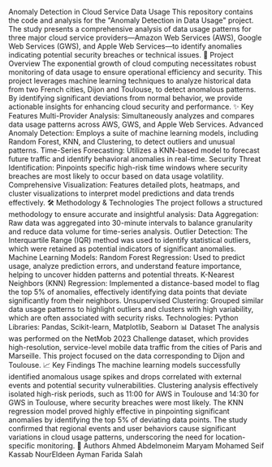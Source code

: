Anomaly Detection in Cloud Service Data Usage
This repository contains the code and analysis for the "Anomaly Detection in Data Usage" project. The study presents a comprehensive analysis of data usage patterns for three major cloud service providers—Amazon Web Services (AWS), Google Web Services (GWS), and Apple Web Services—to identify anomalies indicating potential security breaches or technical issues.
📜 Project Overview
The exponential growth of cloud computing necessitates robust monitoring of data usage to ensure operational efficiency and security. This project leverages machine learning techniques to analyze historical data from two French cities, Dijon and Toulouse, to detect anomalous patterns. By identifying significant deviations from normal behavior, we provide actionable insights for enhancing cloud security and performance.
✨ Key Features
Multi-Provider Analysis: Simultaneously analyzes and compares data usage patterns across AWS, GWS, and Apple Web Services.
Advanced Anomaly Detection: Employs a suite of machine learning models, including Random Forest, KNN, and Clustering, to detect outliers and unusual patterns.
Time-Series Forecasting: Utilizes a KNN-based model to forecast future traffic and identify behavioral anomalies in real-time.
Security Threat Identification: Pinpoints specific high-risk time windows where security breaches are most likely to occur based on data usage volatility.
Comprehensive Visualization: Features detailed plots, heatmaps, and cluster visualizations to interpret model predictions and data trends effectively.
🛠️ Methodology & Technologies
The project follows a structured methodology to ensure accurate and insightful analysis:
Data Aggregation: Raw data was aggregated into 30-minute intervals to balance granularity and reduce data volume for time-series analysis.
Outlier Detection: The Interquartile Range (IQR) method was used to identify statistical outliers, which were retained as potential indicators of significant anomalies.
Machine Learning Models:
Random Forest Regression: Used to predict usage, analyze prediction errors, and understand feature importance, helping to uncover hidden patterns and potential threats.
K-Nearest Neighbors (KNN) Regression: Implemented a distance-based model to flag the top 5% of anomalies, effectively identifying data points that deviate significantly from their neighbors.
Unsupervised Clustering: Grouped similar data usage patterns to highlight outliers and clusters with high variability, which are often associated with security risks.
Technologies: Python
Libraries: Pandas, Scikit-learn, Matplotlib, Seaborn
📊 Dataset
The analysis was performed on the NetMob 2023 Challenge dataset, which provides high-resolution, service-level mobile data traffic from the cities of Paris and Marseille. This project focused on the data corresponding to Dijon and Toulouse.
📈 Key Findings
The machine learning models successfully identified anomalous usage spikes and drops correlated with external events and potential security vulnerabilities.
Clustering analysis effectively isolated high-risk periods, such as 11:00 for AWS in Toulouse and 14:30 for GWS in Toulouse, where security breaches were most likely.
The KNN regression model proved highly effective in pinpointing significant anomalies by identifying the top 5% of deviating data points.
The study confirmed that regional events and user behaviors cause significant variations in cloud usage patterns, underscoring the need for location-specific monitoring.
👥 Authors
Ahmed Abdelmoneim
Maryam Mohamed
Seif Kassab
NourEldeen Ayman
Farida Salah
